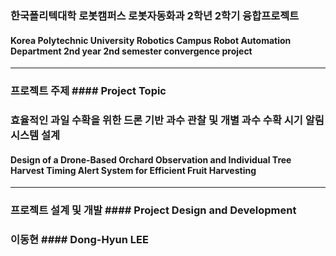 ### 한국폴리텍대학 로봇캠퍼스 로봇자동화과 2학년 2학기 융합프로젝트
#### Korea Polytechnic University Robotics Campus Robot Automation Department 2nd year 2nd semester convergence project
----------------------------------------------------------------------------------------------------------------------------------
### 프로젝트 주제 #### Project Topic
### 효율적인 과일 수확을 위한 드론 기반 과수 관찰 및 개별 과수 수확 시기 알림 시스템 설계
#### Design of a Drone-Based Orchard Observation and Individual Tree Harvest Timing Alert System for Efficient Fruit Harvesting
----------------------------------------------------------------------------------------------------------------------------------
### 프로젝트 설계 및 개발 #### Project Design and Development
### 이동현 #### Dong-Hyun LEE
